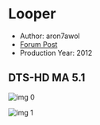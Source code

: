 # Looper

* Author: aron7awol
* [Forum Post](https://www.avsforum.com/threads/bass-eq-for-filtered-movies.2995212/post-57747244)
* Production Year: 2012

## DTS-HD MA 5.1

![img 0](https://i.imgur.com/EuIXZzO.jpg)

![img 1](https://i.imgur.com/IN5LOtz.jpg)

